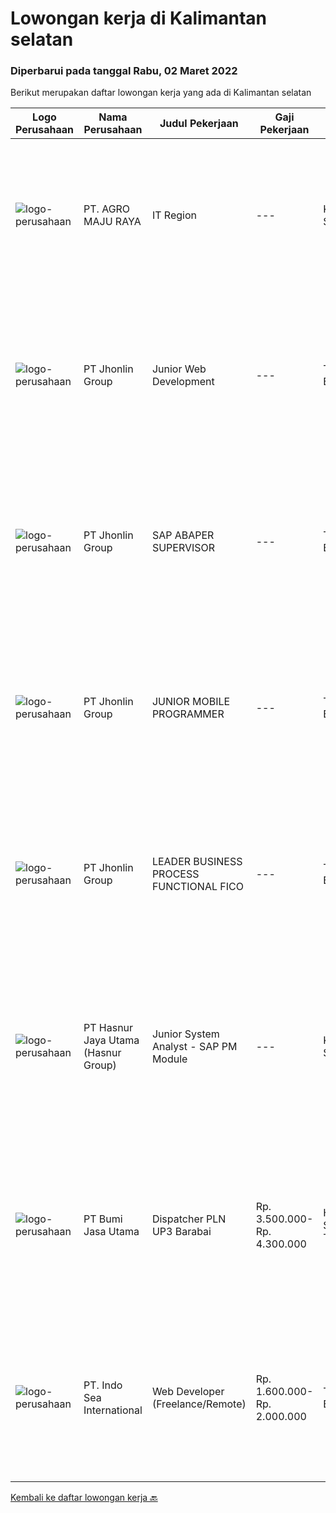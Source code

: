 
  # Lowongan kerja di Kalimantan selatan

  ### Diperbarui pada tanggal Rabu, 02 Maret 2022

  Berikut merupakan daftar lowongan kerja yang ada di Kalimantan selatan

  |Logo Perusahaan | Nama Perusahaan | Judul Pekerjaan | Gaji Pekerjaan | Lokasi | Deskripsi | Tanggal diunggah | Pranala |
  | -------------- | --------------- | --------------- | --------- | --------- | -------------- | ------- | ----------- |
  |![logo-perusahaan](https://i.ibb.co/sqvTCh9/112815900-stock-vector-no-image-available-icon-flat-vector.webp)|PT. AGRO MAJU RAYA|IT Region|---|Kalimantan Selatan|KUALIFIKASI• Umur maksimal 35 tahun.• Pendidikan Minimal DIII/ S1 Teknik Informatika.• Pengalaman Minimal 2 Tahun.•Memiliki Kemampuan : PHP, MySQL,...|Sabtu, 26 Februari 2022|https://www.jobstreet.co.id/id/job/it-region-3793618?token=0~bc507239-a2c3-41d4-a15a-85d1b458beba&sectionRank=1&jobId=jobstreet-id-job-3793618|
|![logo-perusahaan](https://image-service-cdn.seek.com.au/47e34ffd247cc9d7db635bf7ee1b3eacfc7f3275/ee4dce1061f3f616224767ad58cb2fc751b8d2dc)|PT Jhonlin Group|Junior Web Development|---|Tanah Bumbu|Proven working experience in web programming 2+ years' experience of working on a Web Programmer or Developer position Familiarity with programming...|Kamis, 24 Februari 2022|https://www.jobstreet.co.id/id/job/junior-web-development-3791111?token=0~bc507239-a2c3-41d4-a15a-85d1b458beba&sectionRank=2&jobId=jobstreet-id-job-3791111|
|![logo-perusahaan](https://image-service-cdn.seek.com.au/47e34ffd247cc9d7db635bf7ee1b3eacfc7f3275/ee4dce1061f3f616224767ad58cb2fc751b8d2dc)|PT Jhonlin Group|SAP ABAPER SUPERVISOR|---|Tanah Bumbu|Bachelor's Degree is required, preferably at postgraduate level, in Information Technology, Business Information Systems or related disciplines....|Kamis, 24 Februari 2022|https://www.jobstreet.co.id/id/job/sap-abaper-supervisor-3791127?token=0~bc507239-a2c3-41d4-a15a-85d1b458beba&sectionRank=3&jobId=jobstreet-id-job-3791127|
|![logo-perusahaan](https://image-service-cdn.seek.com.au/47e34ffd247cc9d7db635bf7ee1b3eacfc7f3275/ee4dce1061f3f616224767ad58cb2fc751b8d2dc)|PT Jhonlin Group|JUNIOR MOBILE PROGRAMMER|---|Tanah Bumbu|Bachelor Degree in Computer Science or IT with minimum 2 years experiences. Familiar with Android, IOS Mobile, Web, React Native, Xamarin, OOP, Java...|Kamis, 24 Februari 2022|https://www.jobstreet.co.id/id/job/junior-mobile-programmer-3791118?token=0~bc507239-a2c3-41d4-a15a-85d1b458beba&sectionRank=4&jobId=jobstreet-id-job-3791118|
|![logo-perusahaan](https://image-service-cdn.seek.com.au/47e34ffd247cc9d7db635bf7ee1b3eacfc7f3275/ee4dce1061f3f616224767ad58cb2fc751b8d2dc)|PT Jhonlin Group|LEADER BUSINESS PROCESS FUNCTIONAL FICO|---|Tanah Bumbu|KUALIFIKASI : Bachelor's Degree is required, preferably at postgraduate level, in Information Technology, Business Information Systems or related...|Senin, 21 Februari 2022|https://www.jobstreet.co.id/id/job/leader-business-process-functional-fico-3797214?token=0~bc507239-a2c3-41d4-a15a-85d1b458beba&sectionRank=5&jobId=jobstreet-id-job-3797214|
|![logo-perusahaan](https://image-service-cdn.seek.com.au/ce6f66b5ddea48c0961eddc201a535616844de99/ee4dce1061f3f616224767ad58cb2fc751b8d2dc)|PT Hasnur Jaya Utama (Hasnur Group)|Junior System Analyst - SAP PM Module|---|Kalimantan Selatan|Job Spesification :  Analyze and solving problem of system error Provide consulting activity Configuration and customizing SAP PM Develop system as...|Selasa, 08 Februari 2022|https://www.jobstreet.co.id/id/job/junior-system-analyst-sap-pm-module-3783242?token=0~bc507239-a2c3-41d4-a15a-85d1b458beba&sectionRank=6&jobId=jobstreet-id-job-3783242|
|![logo-perusahaan](https://image-service-cdn.seek.com.au/a17f43fbd011e788e1aaccaa60bea4fcb4266f96/ee4dce1061f3f616224767ad58cb2fc751b8d2dc)|PT Bumi Jasa Utama|Dispatcher PLN UP3 Barabai|Rp. 3.500.000-Rp. 4.300.000|Hulu Sungai Tengah|Tanggung Jawab Pekerjaan * Monitoring dan kontrol kendaraan Collect dan rekapitulasi SPD/ Lembur Driver Melengkapi dan follow up berkas tagihan...|Senin, 07 Februari 2022|https://www.jobstreet.co.id/id/job/dispatcher-pln-up3-barabai-3782090?token=0~bc507239-a2c3-41d4-a15a-85d1b458beba&sectionRank=7&jobId=jobstreet-id-job-3782090|
|![logo-perusahaan](https://image-service-cdn.seek.com.au/f3e9e056cf9e5d61df3fe8a9c8d5285ff828536c/ee4dce1061f3f616224767ad58cb2fc751b8d2dc)|PT. Indo Sea International|Web Developer (Freelance/Remote)|Rp. 1.600.000-Rp. 2.000.000|Tanah Bumbu|Kualifikasi : Usia maksimal 30 Tahun Pendidikan minimal D3/S1 Teknik Informatika / Sistem Informatika / Manajemen Informatika / Ilmu Komputer...|Senin, 31 Januari 2022|https://www.jobstreet.co.id/id/job/web-developer-freelance-remote-3774265?token=0~bc507239-a2c3-41d4-a15a-85d1b458beba&sectionRank=8&jobId=jobstreet-id-job-3774265|


  [Kembali ke daftar lowongan kerja 🔙](../README.md#daftar-lowongan-kerja)
  